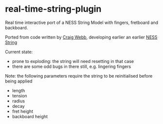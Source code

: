 # real-time-string-plugin
Real time interactive port of a NESS String Model with fingers, fretboard and backboard.

Ported from code written by [Craig Webb](https://physicalaudio.co.uk/), developing earlier an earlier [NESS String](https://www.ness.music.ed.ac.uk/)


Current state:
 - prone to exploding: the string will need resetting in that case
 - there are some odd bugs in there still, e.g. lingering fingers


Note: the following parameters require the string to be reinitialised before being applied
 - length
 - tension
 - radius
 - decay
 - fret height
 - backboard height
